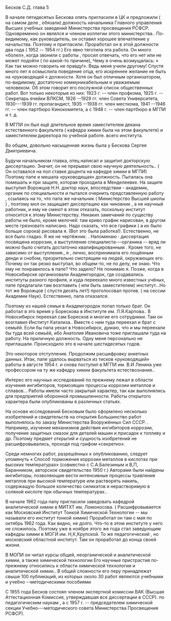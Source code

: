Бесков С.Д. глава 5

В начале пятидесятых Бескова опять пригласили в ЦК и предложили ( на самом деле , обязали) должность начальника Главного управления Высших учебных заведений Министерства просвещения РСФСР. Одновременно он являлся и членом коллегии этого министерства.. По-видимому, как руководитель, он оставил хорошее впечатление у начальства. Поэтому и пригласили. Проработал он в этой должности два года ( 1952 -- 1954 гг.) Его явно тяготила эта работа. Он много «болел», когда звонили с работы , просил отвечать, что его нет или не может подойти ( по какой-то причине), Чему я очень возмущалась: « Как так можно говорить не правду!». Ведь меня учили другому! Спустя много лет я осмыслила поведение отца, его искреннее желание не быть на «руководящей « должности. Хотя он был отличным организатором, по-видимому, достаточно коммуникабельным и уважаемым человеком. Об этом говорит его послужной список общественных работ. Вот только некоторые из них: 1923 г. -- член профкома, 1925 г. -- Секретарь ячейки ВЛКСМ, 1926 --1929 гг. член Совета Университета, 1930---1939 гг. пропагандист, 1935 --1938 гг. член месткома, 1941 --1946 гг. -- член партбюро Кинокомитета, а с 1948 г. -- член партбюро в МГПИ и т. д.

В МГПИ он был ещё длительное время заместителем декана естественного факультета ( кафедра химии была на этом факультете) и заместителем директора по учебной работе. всего института.

Во общем, довольно насыщенная жизнь была у Бескова Сергея Дмитриевича.

Будучи начальником главка, отец написал и защитил докторскую диссертацию. Значит, он не прерывал свою научную деятельность.. ( Он оставался на пол ставке доцента на кафедре химии в МГПИ) Поэтому папе и мешала «руководящая» должность. Пыталась она помешать и при защите, которая проходила в Менделеевке. На защите выступил Ворожцов Н.Н. доктор наук, впоследствии - академик, органик по специальности и пытался очернить представленную работу , ссылаясь на то, что папа же начальник ( Министерство Высшей школы ) , поэтому мол он защищает диссертацию как чиновник , а не научный работник, и ему не смеют в этом отказать, поскольку институт относится к этому Министерству. Никаких замечаний по существу работы не было, кроме мелочей: там криво график нарисован, в другом месте грязновато написано. Надо сказать, что все графики ( а их было больше сорока) рисовала я. (Вот это была работка!). Естественно, не вся было гладко. Я же не чертёжник. . Напоминаю : диссертация посвящена коррозии, а выступление специалиста---органика \-- вряд ли можно было считать достаточно квалифицированным . Кроме того, не зависимо от выступления., я , лично, воспринимала его лощённым денди и снобом, презрительно смотрящим на людей, окружающих его. Почему он так резко выступал, во общем-то, не по делу, не знаю. Что ему не понравилось в папе? Что задело? Не понимаю я. Позже, когда в Новосибирске организовали Академгородок, где создавались институты разного профиля, и куда переехало много известных учёных, папе предлагали там возглавить ( или быть заместителем) институт...Но тот же Ворожцов ( спустя десять лет!) проголосовал против. ( на сессии Академии Наук). Естественно, папа отказался.

Поэтому из нашей семьи в Академгородок попал только брат. Он работал в это время у Борескова в Институте им. Л.Я.Карпова.. В Новосибирск переехал сам Боресков и многие его сотрудники. Там он возглавил Институт Катализа.. Вместе с ним туда переехал и брат с семьёй. Если бы папа уехал в Новосибирск, думаю, что и мы переехали бы туда всей семьёй, ибо Анатолия Ивановича тоже приглашали туда на работу. На приличную должность. Одну меня персонально не приглашали. Происходило это в начале шестидесятых годов.

Это некоторое отступление. Продолжим расшифровку анкетных данных. Итак, папе удалось вырваться из тисков «руководящей» работы в августе 1954 г. и снова поступил в МГПИ им. В.И Ленина уже профессором на ту же кафедру химии факультета естествознания..

Интерес его научных исследований по прежнему лежал в области изучения ингибиторов, тормозящих процессы коррозии металлов и сплавов... Работы имели часто закрытый характер, так как выполнялись для предприятий оборонной промышленности. Работы открытого характера были опубликованы в различных статьях.

На основе исследований Бесковым было оформлено несколько изобретений и свидетельств на открытия Большинство работ выполнялось по заказу Министерства Вооружённых Сил СССР. . Например, изучение механизмов действия ингибиторов коррозии, получение защитных смазок для деталей машин и присадок к топливу и др. Поэтому предмет открытий и сущность изобретений не расшифровывались, проходя под грифом «секретно».

Среди немногих работ, разрешённых к опубликованию, следует упомянуть « Способ торможения коррозии металлов в кислотах при высоких температурах» (совместно с С.А.Балезиным и В,П, Баранником, авторское свидетельство 1950 г.) Авторами были найдены ингибиторы, позволяющие вести интенсивные процессы травления металлов при высокой температуре или растворять накипь, содержащую большое количество силикатов и нерастворимую в соляной кислоте при обычных температурах..

В начале 1962 года папу пригласили заведовать кафедрой аналитической химии в МИТХТ им, Ломоносова. ( Расшифровывается как Московский Институт Тонкой Химической Технологии \-- мы называли его институт тонкой химии) Проработал он там с мая по октябрь 1962 года. Как видно, не долго. Что-то в этом институте у него не сложилось. Поэтому уже в ноябре этого же года стал заведующим кафедры химии в МОГИ им. Н,К,Крупской. То же педагогический , но московский областной институт. Там он проработал до конца своей жизни.

В МОПИ он читал курсы общей, неорганической и аналитической химии, а также химической технологии Его научные пристрастия по-прежнему относились к области химической технологии и аналитической химии.. В общей сложности его перу принадлежат свыше 100 публикаций, из которых около 30 работ являются учебными и учебно \--методическими пособиями

С 1955 года Бесков состоял членом экспертной комиссии ВАК (Высшая Аттестационная Комиссия, утверждавшая все диссертации в СССР). по педагогическим наукам , а с 1957 г. -- председателем химической секции Учебно---методического совета Министерства Просвещения РСФСР).
